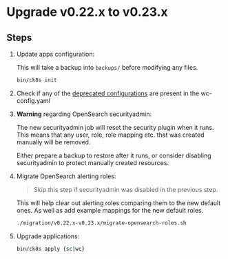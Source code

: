 # Upgrade v0.22.x to v0.23.x

## Steps

1. Update apps configuration:

    This will take a backup into `backups/` before modifying any files.

    ```bash
    bin/ck8s init
    ```
1. Check if any of the [deprecated configurations](https://github.com/kubernetes/ingress-nginx/blob/helm-chart-4.1.3/Changelog.md#113) are present in the wc-config.yaml

1. **Warning** regarding OpenSearch securityadmin:

    The new securityadmin job will reset the security plugin when it runs.
    This means that any user, role, role mapping etc. that was created manually will be removed.

    Either prepare a backup to restore after it runs, or consider disabling securityadmin to protect manually created resources.

1. Migrate OpenSearch alerting roles:

    > Skip this step if securityadmin was disabled in the previous step.

    This will help clear out alerting roles comparing them to the new default ones.
    As well as add example mappings for the new default roles.

    ```bash
    ./migration/v0.22.x-v0.23.x/migrate-opensearch-roles.sh
    ```

1. Upgrade applications:

    ```bash
    bin/ck8s apply {sc|wc}
    ```
